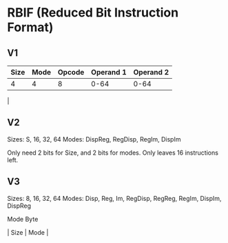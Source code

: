# RBIF (Reduced Bit Instruction Format)

## V1

| Size | Mode | Opcode | Operand 1 | Operand 2 |
|-|-|-|-|-|
| 4 | 4 | 8 | 0-64 | 0-64 |
|

## V2

Sizes: S, 16, 32, 64
Modes: DispReg, RegDisp, RegIm, DispIm

Only need 2 bits for Size, and 2 bits for modes. Only leaves 16 instructions left.

## V3

Sizes: 8, 16, 32, 64
Modes: Disp, Reg, Im, RegDisp, RegReg, RegIm, DispIm, DispReg

Mode Byte

| Size | Mode | 
